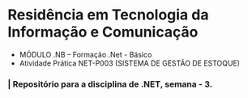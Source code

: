 # Residência em Tecnologia da Informação e Comunicação

- MÓDULO .NB – Formação .Net - Básico
- Atividade Prática NET-P003 (SISTEMA DE GESTÃO DE ESTOQUE)


### | Repositório para a disciplina de .NET, semana - 3. 


